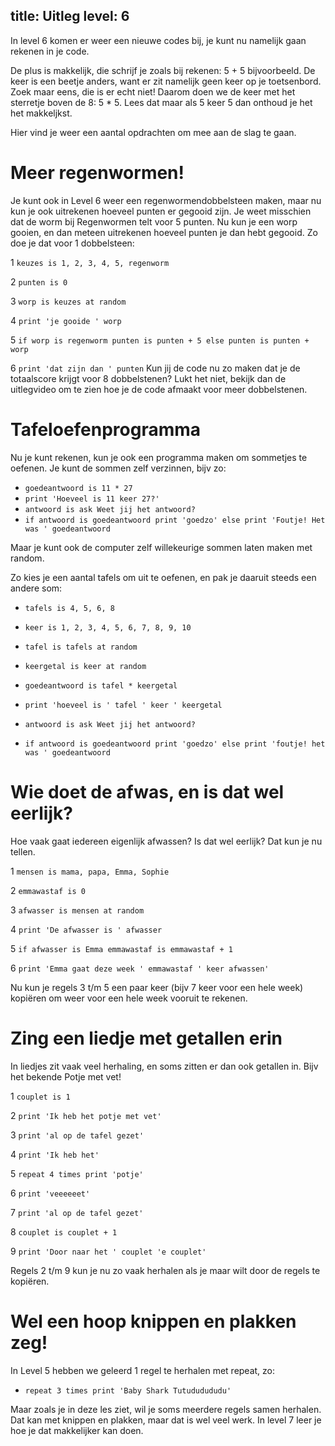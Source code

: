title: Uitleg
level: 6
---
In level 6 komen er weer een nieuwe codes bij, je kunt nu namelijk gaan rekenen in je code.

De plus is makkelijk, die schrijf je zoals bij rekenen: 5 + 5 bijvoorbeeld. De keer is een beetje anders, want er zit namelijk geen keer op je toetsenbord. Zoek maar eens, die is er echt niet!
Daarom doen we de keer met het sterretje boven de 8: 5 * 5. Lees dat maar als 5 keer 5 dan onthoud je het het makkeljkst.

Hier vind je weer een aantal opdrachten om mee aan de slag te gaan.

# Meer regenwormen!
Je kunt ook in Level 6 weer een regenwormendobbelsteen maken, maar nu kun je ook uitrekenen hoeveel punten er gegooid zijn.
Je weet misschien dat de worm bij Regenwormen telt voor 5 punten. Nu kun je een worp gooien, en dan meteen uitrekenen hoeveel punten je dan hebt gegooid.
Zo doe je dat voor 1 dobbelsteen:

1 `keuzes is 1, 2, 3, 4, 5, regenworm`

2 `punten is 0`

3 `worp is keuzes at random`

4 `print 'je gooide ' worp`

5 `if worp is regenworm punten is punten + 5 else punten is punten + worp`

6 `print 'dat zijn dan ' punten`
Kun jij de code nu zo maken dat je de totaalscore krijgt voor 8 dobbelstenen?
Lukt het niet, bekijk dan de uitlegvideo om te zien hoe je de code afmaakt voor meer dobbelstenen.

# Tafeloefenprogramma

Nu je kunt rekenen, kun je ook een programma maken om sommetjes te oefenen.
Je kunt de sommen zelf verzinnen, bijv zo:

* `goedeantwoord is 11 * 27`
* `print 'Hoeveel is 11 keer 27?'`
* `antwoord is ask Weet jij het antwoord?`
* `if antwoord is goedeantwoord print 'goedzo' else print 'Foutje! Het was ' goedeantwoord`

Maar je kunt ook de computer zelf willekeurige sommen laten maken met random.

Zo kies je een aantal tafels om uit te oefenen, en pak je daaruit steeds een andere som:

* `tafels is 4, 5, 6, 8`
* `keer is 1, 2, 3, 4, 5, 6, 7, 8, 9, 10`

* `tafel is tafels at random`
* `keergetal is keer at random`
* `goedeantwoord is tafel * keergetal`

* `print 'hoeveel is ' tafel ' keer ' keergetal`

* `antwoord is ask Weet jij het antwoord?`
* `if antwoord is goedeantwoord print 'goedzo' else print 'foutje! het was ' goedeantwoord`


# Wie doet de afwas, en is dat wel eerlijk?
Hoe vaak gaat iedereen eigenlijk afwassen? Is dat wel eerlijk? Dat kun je nu tellen.

1 `mensen is mama, papa, Emma, Sophie`

2 `emmawastaf is 0`

3 `afwasser is mensen at random`

4 `print 'De afwasser is ' afwasser`

5 `if afwasser is Emma emmawastaf is emmawastaf + 1`

6 `print 'Emma gaat deze week ' emmawastaf ' keer afwassen'`

Nu kun je regels 3 t/m 5 een paar keer (bijv 7 keer voor een hele week) kopiëren om weer voor een hele week vooruit te rekenen.


# Zing een liedje met getallen erin

In liedjes zit vaak veel herhaling, en soms zitten er dan ook getallen in. Bijv het bekende Potje met vet!

1 `couplet is 1`

2 `print 'Ik heb het potje met vet'`

3 `print 'al op de tafel gezet'`

4 `print 'Ik heb het'`

5 `repeat 4 times print 'potje'`

6 `print 'veeeeeet'`

7 `print 'al op de tafel gezet'`

8 `couplet is couplet + 1`

9 `print 'Door naar het ' couplet 'e couplet'`

Regels 2 t/m 9 kun je nu zo vaak herhalen als je maar wilt door de regels te kopiëren.

# Wel een hoop knippen en plakken zeg!
In Level 5 hebben we geleerd 1 regel te herhalen met repeat, zo:

* `repeat 3 times print 'Baby Shark Tutududududu'`

 Maar zoals je in deze les ziet, wil je soms meerdere regels samen herhalen. Dat kan met knippen en plakken, maar dat is wel veel werk. In level 7 leer je hoe je dat makkelijker kan doen.

